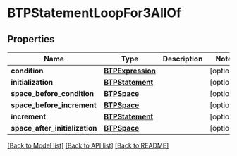 # BTPStatementLoopFor3AllOf

## Properties
Name | Type | Description | Notes
------------ | ------------- | ------------- | -------------
**condition** | [**BTPExpression**](BTPExpression.md) |  | [optional] 
**initialization** | [**BTPStatement**](BTPStatement.md) |  | [optional] 
**space_before_condition** | [**BTPSpace**](BTPSpace.md) |  | [optional] 
**space_before_increment** | [**BTPSpace**](BTPSpace.md) |  | [optional] 
**increment** | [**BTPStatement**](BTPStatement.md) |  | [optional] 
**space_after_initialization** | [**BTPSpace**](BTPSpace.md) |  | [optional] 

[[Back to Model list]](../README.md#documentation-for-models) [[Back to API list]](../README.md#documentation-for-api-endpoints) [[Back to README]](../README.md)


